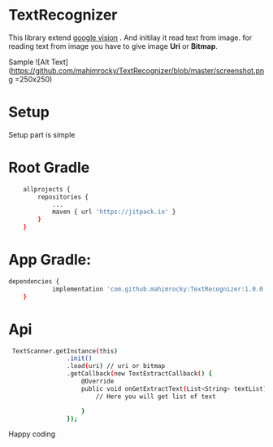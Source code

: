 # TextRecognizer
This library extend [google vision](https://developers.google.com/vision/) . And initilay it read text from image.
for reading text from image you have to give image **Uri** or **Bitmap**.

Sample
![Alt Text](https://github.com/mahimrocky/TextRecognizer/blob/master/screenshot.png =250x250)
# Setup
Setup part is simple

# Root Gradle
```sh
    allprojects {
		repositories {
			...
			maven { url 'https://jitpack.io' }
		}
	}
```

# App Gradle:

```sh
dependencies {
	        implementation 'com.github.mahimrocky:TextRecognizer:1.0.0'
	}
```

# Api 
```sh
 TextScanner.getInstance(this)
                .init()
                .load(uri) // uri or bitmap
                .getCallback(new TextExtractCallback() {
                    @Override
                    public void onGetExtractText(List<String> textList) {
                        // Here you will get list of text

                    }
                });
```
Happy coding
